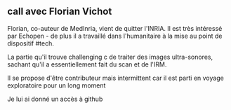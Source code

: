 ## call avec Florian Vichot



Florian, co-auteur de MedInria, vient de quitter l'INRIA. Il est très
intéressé par Echopen - de plus il a travaillé dans l'humanitaire à la mise au
point de dispositif #tech.  
  
La partie qu'il trouve challenging c de traiter des images ultra-sonores,
sachant qu'il a essentiellement fait du scan et de l'IRM.  
  
Il se propose d'être contributeur mais intermittent car il est parti en voyage
exploratoire pour un long moment  
  
Je lui ai donné un accès à github



